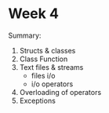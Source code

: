 # Week 4

Summary:

1. Structs & classes
2. Class Function
3. Text files & streams
	* files i/o
	* i/o operators
4. Overloading of operators
5. Exceptions
